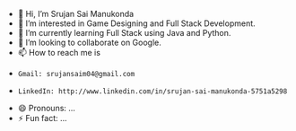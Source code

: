 - 👋 Hi, I’m Srujan Sai Manukonda
- 👀 I’m interested in Game Designing and Full Stack Development.
- 🌱 I’m currently learning Full Stack using Java and Python.
- 💞️ I’m looking to collaborate on Google.
- 📫 How to reach me is
-     Gmail: srujansaim04@gmail.com
-     LinkedIn: http://www.linkedin.com/in/srujan-sai-manukonda-5751a5298
- 😄 Pronouns: ...
- ⚡ Fun fact: ...

<!---
Srujansai19/Srujansai19 is a ✨ special ✨ repository because its `README.md` (this file) appears on your GitHub profile.
You can click the Preview link to take a look at your changes.
--->
